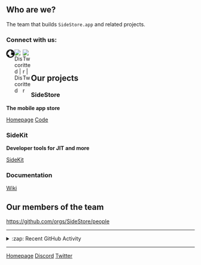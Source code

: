 <!-- 
Docs: How to use GitHub README and actions to auto-generate embedded content.
https://github.com/anuraghazra/github-readme-stats
https://www.youtube.com/watch?v=n6d4KHSKqGk
https://github.com/rahuldkjain/github-profile-readme-generator
 -->

## Who are we?

The team that builds `SideStore.app` and related projects.

### Connect with us:

<!--
[![Website](https://img.shields.io/website?label=sidestore.io&style=for-the-badge&url=https://sidestore.io)](https://sidestore.io)
[![Twitter Follow](https://img.shields.io/twitter/follow/sidestore_io?color=1DA1F2&logo=twitter&style=for-the-badge)](https://twitter.com/intent/follow?original_referer=https%3A%2F%2Fgithub.com%2Fsidestore&screen_name=sidestore)
[![GitHub Followers](https://img.shields.io/github/followers/sidestore?style=for-the-badge)]()
[![GitHub Sponsors](https://img.shields.io/github/sponsors/sidestore?style=for-the-badge
)]() 
-->

[<img align="left" alt="sidestore.io" width="22px" src="https://raw.githubusercontent.com/iconic/open-iconic/master/svg/globe.svg" />][website]
[<img align="left" alt="Discord | Discord" width="22px" src="https://cdn.jsdelivr.net/npm/simple-icons@v3/icons/discord.svg" />][discord]
[<img align="left" alt="Twitter | Twitter" width="22px" src="https://cdn.jsdelivr.net/npm/simple-icons@v3/icons/twitter.svg" />][twitter]

<br />
<br />

## Our projects

### SideStore

__The mobile app store__

[Homepage][website]
[Code][git.sidestore]

### SideKit

__Developer tools for JIT and more__

[SideKit][git.sidekit]

### Documentation

[Wiki][wiki]

## Our members of the team

https://github.com/orgs/SideStore/people

---

<details>
  <summary>:zap: Recent GitHub Activity</summary>

<!--START_SECTION:activity-->
1. 🗣 Commented on [#1029](https://github.com/SideStore/SideStore/issues/1029) in [SideStore/SideStore](https://github.com/SideStore/SideStore)
2. ❗️ Opened issue [#1029](https://github.com/SideStore/SideStore/issues/1029) in [SideStore/SideStore](https://github.com/SideStore/SideStore)
3. ❗️ Closed issue [#1028](https://github.com/SideStore/SideStore/issues/1028) in [SideStore/SideStore](https://github.com/SideStore/SideStore)
4. 🗣 Commented on [#1028](https://github.com/SideStore/SideStore/issues/1028) in [SideStore/SideStore](https://github.com/SideStore/SideStore)
5. 🗣 Commented on [#1028](https://github.com/SideStore/SideStore/issues/1028) in [SideStore/SideStore](https://github.com/SideStore/SideStore)
6. ❗️ Opened issue [#1028](https://github.com/SideStore/SideStore/issues/1028) in [SideStore/SideStore](https://github.com/SideStore/SideStore)
7. 🗣 Commented on [#1026](https://github.com/SideStore/SideStore/issues/1026) in [SideStore/SideStore](https://github.com/SideStore/SideStore)
8. 🗣 Commented on [#1026](https://github.com/SideStore/SideStore/issues/1026) in [SideStore/SideStore](https://github.com/SideStore/SideStore)
9. 🗣 Commented on [#1026](https://github.com/SideStore/SideStore/issues/1026) in [SideStore/SideStore](https://github.com/SideStore/SideStore)
10. 🗣 Commented on [#1026](https://github.com/SideStore/SideStore/issues/1026) in [SideStore/SideStore](https://github.com/SideStore/SideStore)
11. 🗣 Commented on [#1026](https://github.com/SideStore/SideStore/issues/1026) in [SideStore/SideStore](https://github.com/SideStore/SideStore)
12. 🗣 Commented on [#1026](https://github.com/SideStore/SideStore/issues/1026) in [SideStore/SideStore](https://github.com/SideStore/SideStore)
13. 🗣 Commented on [#1004](https://github.com/SideStore/SideStore/issues/1004) in [SideStore/SideStore](https://github.com/SideStore/SideStore)
14. ❗️ Closed issue [#1027](https://github.com/SideStore/SideStore/issues/1027) in [SideStore/SideStore](https://github.com/SideStore/SideStore)
15. 🗣 Commented on [#1027](https://github.com/SideStore/SideStore/issues/1027) in [SideStore/SideStore](https://github.com/SideStore/SideStore)
16. ❗️ Closed issue [#1027](https://github.com/SideStore/SideStore/issues/1027) in [SideStore/SideStore](https://github.com/SideStore/SideStore)
17. ❗️ Opened issue [#1027](https://github.com/SideStore/SideStore/issues/1027) in [SideStore/SideStore](https://github.com/SideStore/SideStore)
18. 🗣 Commented on [#648](https://github.com/SideStore/SideStore/issues/648) in [SideStore/SideStore](https://github.com/SideStore/SideStore)
19. 🗣 Commented on [#22](https://github.com/SideStore/StosVPN/issues/22) in [SideStore/StosVPN](https://github.com/SideStore/StosVPN)
20. ❗️ Opened issue [#22](https://github.com/SideStore/StosVPN/issues/22) in [SideStore/StosVPN](https://github.com/SideStore/StosVPN)
<!--END_SECTION:activity-->

</details>

---

[Homepage][patreon] [Discord][discord] [Twitter][twitter]

<!--
- [Patreon][patreon]
- [OpenCollective][opencollective]
- [YouTube][youtube]
-->

[website]: https://sidestore.io
[wiki]: https://wiki.sidestore.io
[twitter]: https://twitter.com/sidestore_io
[discord]: https://discord.gg/sidestore-949183273383395328
[youtube]: https://youtube.com/TODO
[patreon]: https://www.patreon.com/SideStore
[opencollective]: https://opencollective.com/TODO
[git.sidestore]: https://github.com/SideStore/SideStore/
[git.sidekit]: https://github.com/SideStore/SideKit

